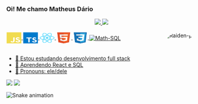 ### Oi! Me chamo Matheus Dário

<div align="center">
  <a href="https://www.linkedin.com/in/matheusdnbraga/">
  <img height="180em" src="https://github-readme-stats.vercel.app/api?username=mathdario&show_icons=true&theme=tokyonight&include_all_commits=true&count_private=true"/>
  <img height="180em" src="https://github-readme-stats.vercel.app/api/top-langs/?username=mathdario&layout=compact&langs_count=7&theme=tokyonight"/>
</div>
<div style="display: inline_block"><br>
  <img align="center" alt="Math-Js" height="30" width="40" src="https://raw.githubusercontent.com/devicons/devicon/master/icons/javascript/javascript-plain.svg">
  <img align="center" alt="Math-Ts" height="30" width="40" src="https://raw.githubusercontent.com/devicons/devicon/master/icons/typescript/typescript-plain.svg">
  <img align="center" alt="Math-React" height="30" width="40" src="https://raw.githubusercontent.com/devicons/devicon/master/icons/react/react-original.svg">
  <img align="center" alt="Math-HTML" height="30" width="40" src="https://raw.githubusercontent.com/devicons/devicon/master/icons/html5/html5-original.svg">
  <img align="center" alt="Math-CSS" height="30" width="40" src="https://raw.githubusercontent.com/devicons/devicon/master/icons/css3/css3-original.svg">
  <img align="center" alt="Math-SQL" height="30" width="40" src="https://cdn.jsdelivr.net/gh/devicons/devicon/icons/postgresql/postgresql-original.svg">
  <img align="right" alt="Raiden-pic" height="150" style="border-radius:50px;" src="https://scontent.fbfh4-1.fna.fbcdn.net/v/t39.30808-6/271643608_121563420371430_6554908236033284539_n.jpg?_nc_cat=101&ccb=1-7&_nc_sid=09cbfe&_nc_ohc=Q3jCl9wownQAX9ZDhF5&_nc_ht=scontent.fbfh4-1.fna&oh=00_AT_Kj8ynV8tXH1EkG6SeSSrpAqoZ8XiFKL5BbQ0rFp5GnQ&oe=63595BC6">
</div>
  
  <br>
  
- 🔭 Estou estudando desenvolvimento full stack
- 🌱 Aprendendo React e SQL
- 👊 Pronouns: ele/dele

<div> 
  <a href = "mailto:matheus-dario@outlook.com"><img src="https://img.shields.io/badge/-Gmail-%23333?style=for-the-badge&logo=gmail&logoColor=white" target="_blank"></a>
  <a href="https://www.linkedin.com/in/matheusdnbraga/" target="_blank"><img src="https://img.shields.io/badge/-LinkedIn-%230077B5?style=for-the-badge&logo=linkedin&logoColor=white" target="_blank"></a> 
 
  ![Snake animation](https://github.com/mathdario/mathdario/blob/output/github-contribution-grid-snake.svg)
 
</div>
